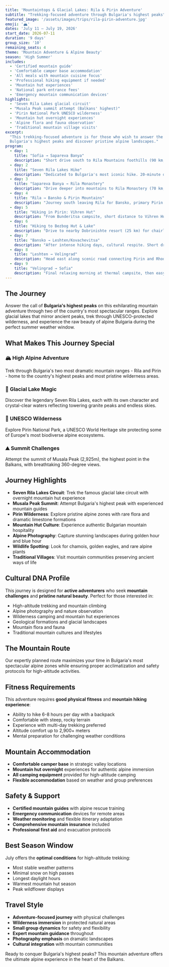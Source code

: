 ```yaml
---
title: 'Mountaintops & Glacial Lakes: Rila & Pirin Adventure'
subtitle: "Trekking-focused adventure through Bulgaria's highest peaks"
featured_image: '/assets/images/trips/rila-pirin-adventure.jpg'
emoji: '🏔️'
dates: 'July 11 – July 19, 2026'
start_date: 2026-07-11
duration: '9 days'
group_size: '10'
remaining_seats: 4
theme: 'Mountain Adventure & Alpine Beauty'
season: 'High Summer'
includes:
  - 'Certified mountain guide'
  - 'Comfortable camper base accommodation'
  - 'All meals with mountain cuisine focus'
  - 'Professional hiking equipment if needed'
  - 'Mountain hut experiences'
  - 'National park entrance fees'
  - 'Emergency mountain communication devices'
highlights:
  - 'Seven Rila Lakes glacial circuit'
  - "Musala Peak summit attempt (Balkans' highest)"
  - 'Pirin National Park UNESCO wilderness'
  - 'Mountain hut overnight experiences'
  - 'Alpine flora and fauna observation'
  - 'Traditional mountain village visits'
excerpt:
  "This trekking-focused adventure is for those who wish to answer the call of
  Bulgaria's highest peaks and discover pristine alpine landscapes."
program:
  - day: 1
    title: "Sofia → Sapareva Banya"
    description: "Short drive south to Rila Mountains foothills (90 km, 1.5-2 hours). After checking into campsite, afternoon relaxation and preparation for hiking days ahead. Town's main attraction: thermal complex - perfect soak in hot mineral pools to unwind. Overnight: 7 Lakes Camping - ideal starting point with modern amenities, 60 pitches, own thermal pools."
  - day: 2
    title: "Seven Rila Lakes Hike"
    description: "Dedicated to Bulgaria's most iconic hike. 20-minute drive to Panichishte resort and chairlift ascending into high mountains. Full-day guided hike circuiting Seven Rila Lakes - stunning glacial lakes named for shapes: Salzata (The Tear), Okoto (The Eye), Babreka (The Kidney). Spectacular Rila range panoramic views. Moderately strenuous, requires good fitness. Overnight: 7 Lakes Camping."
  - day: 3
    title: "Sapareva Banya → Rila Monastery"
    description: "Drive deeper into mountains to Rila Monastery (70 km, 1.5 hours). Afternoon thorough exploration of UNESCO World Heritage site - main church, Hrelyo Tower, monastery museum. Serene atmosphere surrounded by forested peaks provides peaceful contrast to previous day's strenuous hike. Overnight: Camping Bor - simple, rustic forest setting 15-minute walk from monastery."
  - day: 4
    title: "Rila → Bansko & Pirin Mountains"
    description: "Journey south leaving Rila for Bansko, primary Pirin National Park gateway (100 km, 2 hours). Head up mountain road toward Vihren Hut to overnight location. Explore Bansko's historic old town - fortified stone houses (kashti), impressive Holy Trinity Church. Overnight: Bunderitsa Campsite - designated high-Pirin location with basic facilities, genuine \"wild camping\" experience."
  - day: 5
    title: "Hiking in Pirin: Vihren Hut"
    description: "From Bunderitsa campsite, short distance to Vihren Hut - starting point for high-Pirin trails. Moderately challenging trek to nearby glacial lakes like Muratovo Lake or Okoto Lake. Stunning close-up views of Mount Vihren (2914 m) - Pirin's highest peak, and surrounding jagged marble peaks of main ridge. Overnight: Bunderitsa Campsite."
  - day: 6
    title: "Hiking to Bezbog Hut & Lake"
    description: "Drive to nearby Dobrinishte resort (25 km) for chairlift to Bezbog Hut (2240 m). Spectacular alpine landscape. Relatively easy beautiful hike from hut to stunning Bezbog Lake, with options for ambitious hikers continuing toward Popovo Lake (largest in Pirin Mountains). Overnight: Permission-based farm stay near Dobrinishte."
  - day: 7
    title: "Bansko → Leshten/Kovachevitsa"
    description: "After intense hiking days, cultural respite. Short drive south to architectural reserves (50 km, 1.5 hours). Famous for authentic 19th-century houses with characteristic stone-slab roofs creating unique picturesque atmosphere. Explore villages on foot (parking ten campervans in tiny steep villages impossible). Overnight: Guesthouse with parking, Leshten."
  - day: 8
    title: "Leshten → Velingrad"
    description: "Head east along scenic road connecting Pirin and Rhodope mountains to Velingrad, \"SPA Capital of the Balkans\" (90 km, 2.5 hours). Afternoon free for indulging in town's numerous spa hotels and thermal pools - well-deserved reward after hiking week. Overnight: Thermal Camping Velingrad with own serene thermal spa facilities."
  - day: 9
    title: "Velingrad → Sofia"
    description: "Final relaxing morning at thermal campsite, then easy journey back to Sofia via A1 motorway (130 km, 2 hours), concluding memorable tour of Bulgaria's highest peaks."
---
```


## The Journey

Answer the call of **Bulgaria's highest peaks** on this exhilarating mountain
adventure through two of the country's most spectacular ranges. Explore glacial
lakes that mirror ancient peaks, trek through UNESCO-protected wilderness, and
experience the raw beauty of alpine Bulgaria during the perfect summer weather
window.

## What Makes This Journey Special

### 🏔️ **High Alpine Adventure**

Trek through Bulgaria's two most dramatic mountain ranges - Rila and Pirin -
home to the country's highest peaks and most pristine wilderness areas.

### 💎 **Glacial Lake Magic**

Discover the legendary Seven Rila Lakes, each with its own character and
crystal-clear waters reflecting towering granite peaks and endless skies.

### 🌿 **UNESCO Wilderness**

Explore Pirin National Park, a UNESCO World Heritage site protecting some of
Europe's most biodiverse alpine ecosystems.

### ⛰️ **Summit Challenges**

Attempt the summit of Musala Peak (2,925m), the highest point in the Balkans,
with breathtaking 360-degree views.

## Journey Highlights

- **Seven Rila Lakes Circuit**: Trek the famous glacial lake circuit with
  overnight mountain hut experience
- **Musala Peak Summit**: Attempt Bulgaria's highest peak with experienced
  mountain guides
- **Pirin Wilderness**: Explore pristine alpine zones with rare flora and
  dramatic limestone formations
- **Mountain Hut Culture**: Experience authentic Bulgarian mountain hospitality
- **Alpine Photography**: Capture stunning landscapes during golden hour and
  blue hour
- **Wildlife Spotting**: Look for chamois, golden eagles, and rare alpine plants
- **Traditional Villages**: Visit mountain communities preserving ancient ways
  of life

## Cultural DNA Profile

This journey is designed for **active adventurers** who seek **mountain
challenges** and **pristine natural beauty**. Perfect for those interested in:

- High-altitude trekking and mountain climbing
- Alpine photography and nature observation
- Wilderness camping and mountain hut experiences
- Geological formations and glacial landscapes
- Mountain flora and fauna
- Traditional mountain cultures and lifestyles

## The Mountain Route

Our expertly planned route maximizes your time in Bulgaria's most spectacular
alpine zones while ensuring proper acclimatization and safety protocols for
high-altitude activities.

## Fitness Requirements

This adventure requires **good physical fitness** and **mountain hiking
experience**:

- Ability to hike 6-8 hours per day with a backpack
- Comfortable with steep, rocky terrain
- Experience with multi-day trekking preferred
- Altitude comfort up to 2,900+ meters
- Mental preparation for challenging weather conditions

## Mountain Accommodation

- **Comfortable camper base** in strategic valley locations
- **Mountain hut overnight** experiences for authentic alpine immersion
- **All camping equipment** provided for high-altitude camping
- **Flexible accommodation** based on weather and group preferences

## Safety & Support

- **Certified mountain guides** with alpine rescue training
- **Emergency communication** devices for remote areas
- **Weather monitoring** and flexible itinerary adaptation
- **Comprehensive mountain insurance** included
- **Professional first aid** and evacuation protocols

## Best Season Window

July offers the **optimal conditions** for high-altitude trekking:

- Most stable weather patterns
- Minimal snow on high passes
- Longest daylight hours
- Warmest mountain hut season
- Peak wildflower displays

## Travel Style

- **Adventure-focused journey** with physical challenges
- **Wilderness immersion** in protected natural areas
- **Small group dynamics** for safety and flexibility
- **Expert mountain guidance** throughout
- **Photography emphasis** on dramatic landscapes
- **Cultural integration** with mountain communities

Ready to conquer Bulgaria's highest peaks? This mountain adventure offers the
ultimate alpine experience in the heart of the Balkans.

